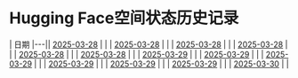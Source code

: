 # Hugging Face空间状态历史记录

| 日期 
|---|| [2025-03-28](https://github.com/njchj/huggingface-keeper/commits/ef228af4a86983e31f9a4977c8231366cdbf7324/docs/index.html) |  |
| [2025-03-28](https://github.com/njchj/huggingface-keeper/commits/33039b8c74f2aefbf2d941486b48c13ce2be80f4/docs/index.html) |  |
| [2025-03-28](https://github.com/njchj/huggingface-keeper/commits/b1dabbf9e48f8d1fc0a5c228726bc8f1a95b45a3/docs/index.html) |  |
| [2025-03-28](https://github.com/njchj/huggingface-keeper/commits/de19081610e68fec39717f9c05a1cc123d4eb8fc/docs/index.html) |  |
| [2025-03-28](https://github.com/njchj/huggingface-keeper/commits/d40ecab65b18841ae253553f4c058361bd56fc6d/docs/index.html) |  |
| [2025-03-28](https://github.com/njchj/huggingface-keeper/commits/4c35ace698ef95b84d67646090d85c848eb23aad/docs/index.html) |  |
| [2025-03-29](https://github.com/njchj/huggingface-keeper/commits/1b127075c2dd38b981380e95b98c94d72d1bc236/docs/index.html) |  |
| [2025-03-29](https://github.com/njchj/huggingface-keeper/commits/7fe36677f643eab4667430788f798eb645fd4d7c/docs/index.html) |  |
| [2025-03-29](https://github.com/njchj/huggingface-keeper/commits/62f291d567ffb3beb45cf1b01004c01558f8c7d9/docs/index.html) |  |
| [2025-03-29](https://github.com/njchj/huggingface-keeper/commits/aae19b8e69122e8647dfbb6283c0f4243b5e4d66/docs/index.html) |  |
| [2025-03-29](https://github.com/njchj/huggingface-keeper/commits/99d0ec2a8779c027c9a2d2f3e39b07d95e803ba7/docs/index.html) |  |
| [2025-03-29](https://github.com/njchj/huggingface-keeper/commits/94c785ee529f2d9e3c1d71b3d4eff9ac1166082e/docs/index.html) |  |
| [2025-03-30](https://github.com/njchj/huggingface-keeper/commits/5a025cd97c4d9eb4acf2704b5a61d54969196a08/docs/index.html) |  |

